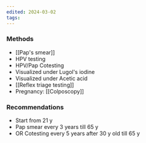 ```yaml
---
edited: 2024-03-02
tags:
---
```

### Methods
- [[Pap's smear]] 
- HPV testing
- HPV/Pap Cotesting 
- Visualized under Lugol's iodine
- Visualized under Acetic acid 
- [[Reflex triage testing]] 
- Pregnancy: [[Colposcopy]] 

### Recommendations
- Start from 21 y
- Pap smear every 3 years till 65 y
- OR Cotesting every 5 years after 30 y old till  65 y

